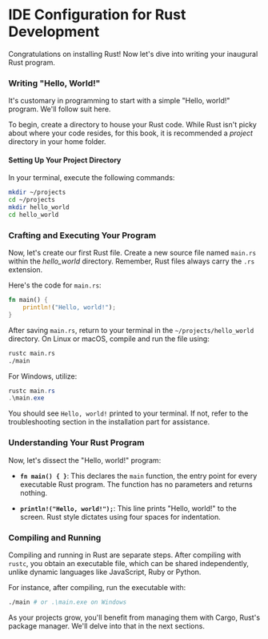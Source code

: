 # IDE Configuration for Rust Development

Congratulations on installing Rust! Now let's dive into writing your inaugural Rust program.

### Writing "Hello, World!"

It's customary in programming to start with a simple "Hello, world!" program. We'll follow suit here.

To begin, create a directory to house your Rust code. While Rust isn't picky about where your code resides, for this book, it is recommended a *project* directory in your home folder.

#### Setting Up Your Project Directory

In your terminal, execute the following commands:

```bash
mkdir ~/projects
cd ~/projects
mkdir hello_world
cd hello_world
```

### Crafting and Executing Your Program

Now, let's create our first Rust file. Create a new source file named `main.rs` within the *hello_world* directory. Remember, Rust files always carry the `.rs` extension.

Here's the code for `main.rs`:

```rust
fn main() {
    println!("Hello, world!");
}
```

After saving `main.rs`, return to your terminal in the `~/projects/hello_world` directory. On Linux or macOS, compile and run the file using:

```bash
rustc main.rs
./main
```

For Windows, utilize:

```powershell
rustc main.rs
.\main.exe
```

You should see `Hello, world!` printed to your terminal. If not, refer to the troubleshooting section in the installation part for assistance.

### Understanding Your Rust Program

Now, let's dissect the "Hello, world!" program:

- **`fn main() { }`**: This declares the `main` function, the entry point for every executable Rust program. The function has no parameters and returns nothing.

- **`println!("Hello, world!");`**: This line prints "Hello, world!" to the screen. Rust style dictates using four spaces for indentation.

### Compiling and Running

Compiling and running in Rust are separate steps. After compiling with `rustc`, you obtain an executable file, which can be shared independently, unlike dynamic languages like JavaScript, Ruby or Python.

For instance, after compiling, run the executable with:

```bash
./main # or .\main.exe on Windows
```

As your projects grow, you'll benefit from managing them with Cargo, Rust's package manager. We'll delve into that in the next sections.
